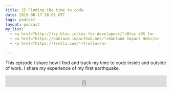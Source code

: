 ```yaml
---
title: 25 Finding the time to code
date: 2015-08-17 16:01 UTC
tags: podcast
layout: podcast
my_list:
  - <a href="http://try.bloc.io/ios-for-developers/">Bloc iOS for
  - <a href="https://oakland.impacthub.net/">Oakland Impact Hub</a>
  - <a href="https://trello.com/">Trello</a>

---
```

This episode I share how I find and track my time to code inside and outside of work. I share my experience of my first earthquake.

<iframe frameborder='0' height='36px' scrolling='no' seamless src='https://simplecast.fm/e/15419?style=light' width='100%'></iframe>

